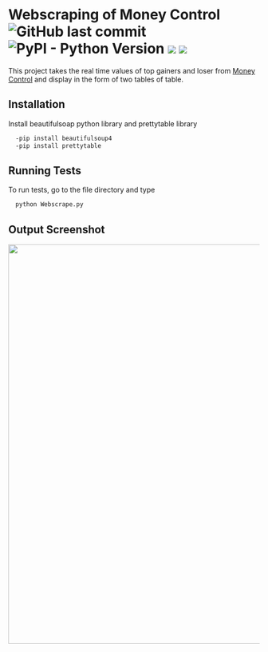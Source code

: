 
# Webscraping of Money Control ![GitHub last commit](https://img.shields.io/github/last-commit/tanmayagrawal2000/Webscraper_Money_Control) ![PyPI - Python Version](https://img.shields.io/pypi/pyversions/beautifulsoup4?logo=Python) ![](https://img.shields.io/badge/-BeautifulSoap4-orange) ![](https://img.shields.io/badge/-PrettyTable-red)


This project takes the real time values of top gainers and loser from [Money Control](https://www.moneycontrol.com/) and display in the form of two tables of table.


## Installation

Install beautifulsoap python library and prettytable library

```bash
  -pip install beautifulsoup4 
  -pip install prettytable 

```
    
## Running Tests

To run tests, go to the file directory and type

```bash
  python Webscrape.py
```

## Output Screenshot

<img src="https://user-images.githubusercontent.com/53507833/152864933-b90ac3b8-e257-49ce-8120-cd79342a56ce.JPG" width="800">



